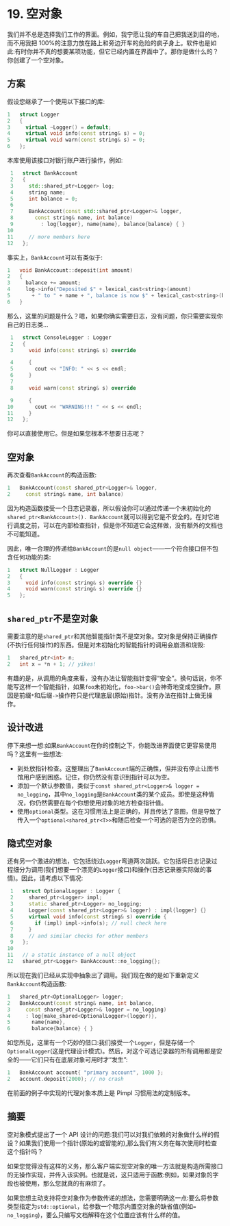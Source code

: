 # 19\. 空对象

我们并不总是选择我们工作的界面。例如，我宁愿让我的车自己把我送到目的地，而不用我把 100%的注意力放在路上和旁边开车的危险的疯子身上。软件也是如此:有时你并不真的想要某项功能，但它已经内置在界面中了。那你是做什么的？你创建了一个空对象。

## 方案

假设您继承了一个使用以下接口的库:

```cpp
1   struct Logger
2   {
3     virtual ~Logger() = default;
4     virtual void info(const string& s) = 0;
5     virtual void warn(const string& s) = 0;
6   };

```

本库使用该接口对银行账户进行操作，例如:

```cpp
 1   struct BankAccount
 2   {
 3     std::shared_ptr<Logger> log;
 4     string name;
 5     int balance = 0;
 6
 7     BankAccount(const std::shared_ptr<Logger>& logger,
 8       const string& name, int balance)
 9         : log{logger}, name{name}, balance{balance} { }
10
11     // more members here
12   };

```

事实上，`BankAccount`可以有类似于:

```cpp
1   void BankAccount::deposit(int amount)
2   {
3     balance += amount;
4     log->info("Deposited $" + lexical_cast<string>(amount)
5       + " to " + name + ", balance is now $" + lexical_cast<string>(balance));
6   }

```

那么，这里的问题是什么？嗯，如果你确实需要日志，没有问题，你只需要实现你自己的日志类…

```cpp
 1   struct ConsoleLogger : Logger
 2   {
 3     void info(const string& s) override

 4     {
 5       cout << "INFO: " << s << endl;
 6     }
 7
 8     void warn(const string& s) override

 9     {
10       cout << "WARNING!!! " << s << endl;
11     }
12   };

```

你可以直接使用它。但是如果您根本不想要日志呢？

## 空对象

再次查看`BankAccount`的构造函数:

```cpp
1   BankAccount(const shared_ptr<Logger>& logger,
2     const string& name, int balance)

```

因为构造函数接受一个日志记录器，所以假设你可以通过传递一个未初始化的`shared_ptr<BankAccount>(). BankAccount`就可以得到它是不安全的。在对它进行调度之前，可以在内部检查指针，但是你不知道它会这样做，没有额外的文档也不可能知道。

因此，唯一合理的传递给`BankAccount`的是`null object`——一个符合接口但不包含任何功能的类:

```cpp
1   struct NullLogger : Logger
2   {
3     void info(const string& s) override {}
4     void warn(const string& s) override {}
5   };

```

## `shared_ptr`不是空对象

需要注意的是`shared_ptr`和其他智能指针类不是空对象。空对象是保持正确操作(不执行任何操作)的东西。但是对未初始化的智能指针的调用会崩溃和烧毁:

```cpp
1   shared_ptr<int> n;
2   int x = *n + 1; // yikes!

```

有趣的是，从调用的角度来看，没有办法让智能指针变得“安全”。换句话说，你不能写这样一个智能指针，如果`foo`未初始化，`foo->bar()`会神奇地变成空操作。原因是前缀`*`和后缀`->`操作符只是代理底层(原始)指针。没有办法在指针上做无操作。

## 设计改进

停下来想一想:如果`BankAccount`在你的控制之下，你能改进界面使它更容易使用吗？这里有一些想法:

*   到处放指针检查。这整理出了`BankAccount`端的正确性，但并没有停止让图书馆用户感到困惑。记住，你仍然没有意识到指针可以为空。
*   添加一个默认参数值，类似于`const shared_ptr<Logger>& logger = no_logging`，其中`no_logging`是`BankAccount`类的某个成员。即使是这种情况，你仍然需要在每个你想使用对象的地方检查指针值。
*   使用`optional`类型。这在习惯用法上是正确的，并且传达了意图，但是导致了传入一个`optional<shared_ptr<T>>`和随后检查一个可选的是否为空的恐惧。

## 隐式空对象

还有另一个激进的想法，它包括绕过`Logger`弯道两次跳跃。它包括将日志记录过程细分为调用(我们想要一个漂亮的`Logger`接口)和操作(日志记录器实际做的事情)。因此，请考虑以下情况:

```cpp
 1   struct OptionalLogger : Logger {
 2     shared_ptr<Logger> impl;
 3     static shared_ptr<Logger> no_logging;
 4     Logger(const shared_ptr<Logger>& logger) : impl{logger} {}
 5     virtual void info(const string& s) override {
 6       if (impl) impl->info(s); // null check here
 7     }
 8     // and similar checks for other members
 9   };
10
11   // a static instance of a null object
12   shared_ptr<Logger> BankAccount::no_logging{};

```

所以现在我们已经从实现中抽象出了调用。我们现在做的是如下重新定义`BankAccount`构造函数:

```cpp
1   shared_ptr<OptionalLogger> logger;
2   BankAccount(const string& name, int balance,
3     const shared_ptr<Logger>& logger = no_logging)
4     : log{make_shared<OptionalLogger>(logger)},
5       name{name},
6       balance{balance} { }

```

如您所见，这里有一个巧妙的借口:我们接受一个`Logger`，但是存储一个`OptionalLogger`(这是代理设计模式)。然后，对这个可选记录器的所有调用都是安全的——它们只有在底层对象可用时才“发生”:

```cpp
1   BankAccount account{ "primary account", 1000 };
2   account.deposit(2000); // no crash

```

在前面的例子中实现的代理对象本质上是 Pimpl 习惯用法的定制版本。

## 摘要

空对象模式提出了一个 API 设计的问题:我们可以对我们依赖的对象做什么样的假设？如果我们使用一个指针(原始的或智能的),那么我们有义务在每次使用时检查这个指针吗？

如果您觉得没有这样的义务，那么客户端实现空对象的唯一方法就是构造所需接口的无操作实现，并传入该实例。也就是说，这只适用于函数:例如，如果对象的字段也被使用，那么您就真的有麻烦了。

如果您想主动支持将空对象作为参数传递的想法，您需要明确这一点:要么将参数类型指定为`std::optional`，给参数一个暗示内置空对象的缺省值(例如`= no_logging`)，要么只编写文档解释在这个位置应该有什么样的值。